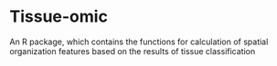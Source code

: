 # Tissue-omic
 An R package, which contains the functions for calculation of spatial organization features based on the results of tissue classification
